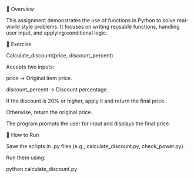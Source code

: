 📌 Overview

This assignment demonstrates the use of functions in Python to solve real-world style problems.
It focuses on writing reusable functions, handling user input, and applying conditional logic.

📝 Exercise

Calculate_discount(price, discount_percent)

Accepts two inputs:

price → Original item price.

discount_percent → Discount percentage.

If the discount is 20% or higher, apply it and return the final price.

Otherwise, return the original price.

The program prompts the user for input and displays the final price.


🚀 How to Run

Save the scripts in .py files (e.g., calculate_discount.py, check_power.py).

Run them using:

python calculate_discount.py
